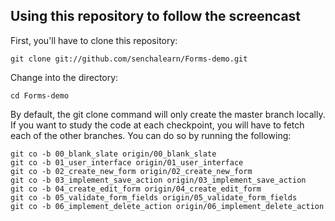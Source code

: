 ## Using this repository to follow the screencast

First, you'll have to clone this repository:

    git clone git://github.com/senchalearn/Forms-demo.git

Change into the directory:

    cd Forms-demo

By default, the git clone command will only create the master branch locally. If you want to study the code at each checkpoint, you will have to fetch each of the other branches. You can do so by running the following:

    git co -b 00_blank_slate origin/00_blank_slate
    git co -b 01_user_interface origin/01_user_interface
    git co -b 02_create_new_form origin/02_create_new_form
    git co -b 03_implement_save_action origin/03_implement_save_action
    git co -b 04_create_edit_form origin/04_create_edit_form
    git co -b 05_validate_form_fields origin/05_validate_form_fields
    git co -b 06_implement_delete_action origin/06_implement_delete_action
